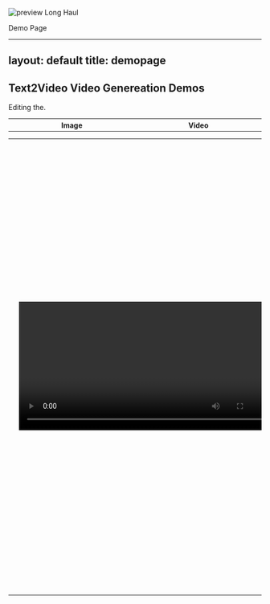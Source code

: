 ![preview Long Haul](/preview.jpg)

Demo Page

---
layout: default
title: demopage 
---

<div class="post">
	<h2 class="pageTitle">Text2Video Video Genereation Demos</h2>
	<p></p>
	<table border="0"> <!-- 表格边框设置为1 -->
	<tr>Editing the.</tr>
    <tr> <!-- 表格的一行 -->
        <th style="width: 512px;">Image</th> <!-- 表头单元格 -->
        <th style="width: 512px;">Video</th> <!-- 表头单元格 -->
    </tr>
    </table>
		<table border="0"> <!-- 表格边框设置为1 -->
    <tr>
        <td>
            <img src="/assets/images/1.jpeg" width="512" height="900" alt="Image 1">
        </td>
        <td>
            <video width="512"  src="https://chuangxin-research-1258344705.cos.ap-guangzhou.myqcloud.com/projectv/MuseV/data/result_video/Self-Portrait-with-Cropped-Hair.mp4" controls>  </video>
        </td>
    </tr>

		


</table>

</div>
